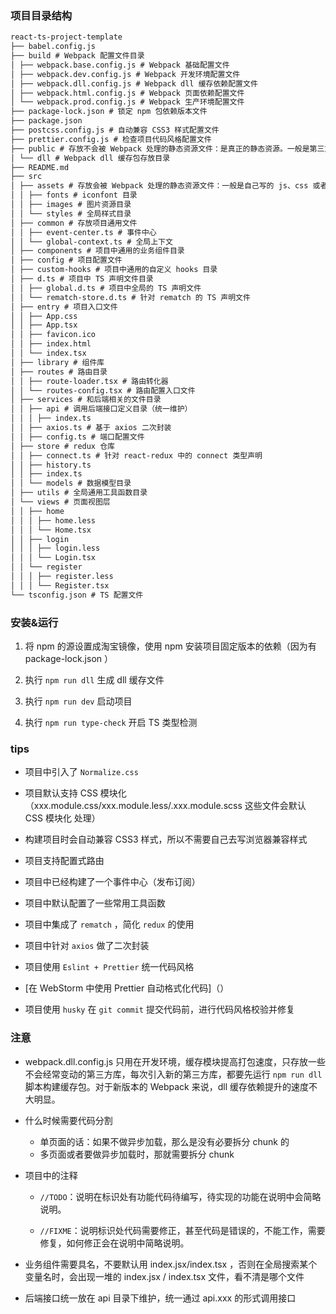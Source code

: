 ### 项目目录结构
```markdown
react-ts-project-template
├── babel.config.js
├── build # Webpack 配置文件目录
│ ├── webpack.base.config.js # Webpack 基础配置文件
│ ├── webpack.dev.config.js # Webpack 开发环境配置文件
│ ├── webpack.dll.config.js # Webpack dll 缓存依赖配置文件
│ ├── webpack.html.config.js # Webpack 页面依赖配置文件
│ └── webpack.prod.config.js # Webpack 生产环境配置文件
├── package-lock.json # 锁定 npm 包依赖版本文件
├── package.json
├── postcss.config.js # 自动兼容 CSS3 样式配置文件
├── prettier.config.js # 检查项目代码风格配置文件
├── public # 存放不会被 Webpack 处理的静态资源文件：是真正的静态资源。一般是第三方库，需要通过绝对路径(/ 或者 cdn)来引用它们
│ └── dll # Webpack dll 缓存包存放目录
├── README.md
├── src
│ ├── assets # 存放会被 Webpack 处理的静态资源文件：一般是自己写的 js、css 或者图片等静态资源（不要什么都往里放，一般放“能被共用、很少变动”的文件，像 routes、d.ts、config 这些文件不会共用就不需要放进去）
│ │ ├── fonts # iconfont 目录
│ │ ├── images # 图片资源目录
│ │ └── styles # 全局样式目录
│ ├── common # 存放项目通用文件
│ │ ├── event-center.ts # 事件中心
│ │ └── global-context.ts # 全局上下文
│ ├── components # 项目中通用的业务组件目录
│ ├── config # 项目配置文件
│ ├── custom-hooks # 项目中通用的自定义 hooks 目录
│ ├── d.ts # 项目中 TS 声明文件目录
│ │ ├── global.d.ts # 项目中全局的 TS 声明文件
│ │ └── rematch-store.d.ts # 针对 rematch 的 TS 声明文件
│ ├── entry # 项目入口文件
│ │ ├── App.css
│ │ ├── App.tsx
│ │ ├── favicon.ico
│ │ ├── index.html
│ │ └── index.tsx
│ ├── library # 组件库
│ ├── routes # 路由目录
│ │ ├── route-loader.tsx # 路由转化器
│ │ └── routes-config.tsx # 路由配置入口文件
│ ├── services # 和后端相关的文件目录
│ │ ├── api # 调用后端接口定义目录（统一维护）
│ │ │ ├── index.ts
│ │ ├── axios.ts # 基于 axios 二次封装
│ │ ├── config.ts # 端口配置文件
│ ├── store # redux 仓库
│ │ ├── connect.ts # 针对 react-redux 中的 connect 类型声明
│ │ ├── history.ts 
│ │ ├── index.ts
│ │ └── models # 数据模型目录
│ ├── utils # 全局通用工具函数目录
│ └── views # 页面视图层
│ │ ├── home
│ │ │ ├── home.less
│ │ │ └── Home.tsx
│ │ ├── login
│ │ │ ├── login.less
│ │ │ └── Login.tsx
│ │ └── register
│ │ │ ├── register.less
│ │ │ └── Register.tsx
└── tsconfig.json # TS 配置文件
```

### 安装&运行

1. 将 npm 的源设置成淘宝镜像，使用 npm 安装项目固定版本的依赖（因为有 package-lock.json ）

2. 执行 `npm run dll` 生成 dll 缓存文件

3. 执行 `npm run dev` 启动项目

4. 执行 `npm run type-check` 开启 TS 类型检测


### tips

- 项目中引入了 `Normalize.css `

- 项目默认支持 CSS 模块化（xxx.module.css/xxx.module.less/.xxx.module.scss 这些文件会默认 CSS 模块化 处理）

- 构建项目时会自动兼容 CSS3 样式，所以不需要自己去写浏览器兼容样式

- 项目支持配置式路由

- 项目中已经构建了一个事件中心（发布订阅）

- 项目中默认配置了一些常用工具函数

- 项目中集成了 `rematch` ，简化 `redux` 的使用 

- 项目中针对 `axios` 做了二次封装

- 项目使用 `Eslint + Prettier` 统一代码风格

- [在 WebStorm 中使用 Prettier 自动格式化代码]（）

- 项目使用 `husky` 在 `git commit` 提交代码前，进行代码风格校验并修复


### 注意

- webpack.dll.config.js 只用在开发环境，缓存模块提高打包速度，只存放一些不会经常变动的第三方库，每次引入新的第三方库，都要先运行 `npm run dll` 脚本构建缓存包。对于新版本的 Webpack 来说，dll 缓存依赖提升的速度不大明显。

- 什么时候需要代码分割
    - 单页面的话：如果不做异步加载，那么是没有必要拆分 chunk 的
    - 多页面或者要做异步加载时，那就需要拆分 chunk

- 项目中的注释

    - `//TODO`：说明在标识处有功能代码待编写，待实现的功能在说明中会简略说明。

    - `//FIXME`：说明标识处代码需要修正，甚至代码是错误的，不能工作，需要修复，如何修正会在说明中简略说明。

- 业务组件需要具名，不要默认用 index.jsx/index.tsx ，否则在全局搜索某个变量名时，会出现一堆的 index.jsx / index.tsx 文件，看不清是哪个文件

- 后端接口统一放在 api 目录下维护，统一通过 api.xxx 的形式调用接口


#                
